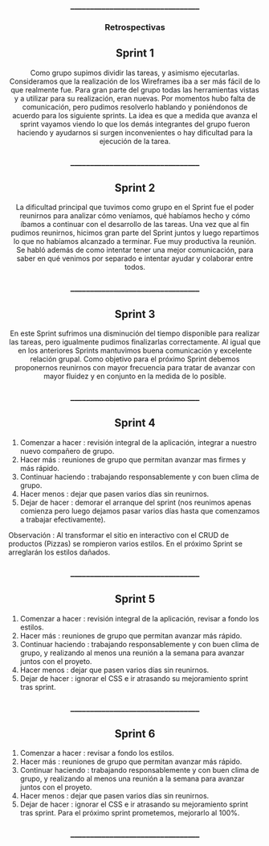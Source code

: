 <h3 align="center">_________________________________</h3>

<h3 align="center">Retrospectivas</h3>

<h2 align="center">Sprint 1</h2>

<p align=center>Como grupo supimos dividir las tareas, y asimismo ejecutarlas. Consideramos que la realización de los Wireframes iba a ser más fácil de lo que realmente fue. Para gran parte del grupo todas las herramientas vistas y a utilizar para su realización, eran nuevas. Por momentos hubo falta de comunicación, pero pudimos resolverlo hablando y poniéndonos de acuerdo para los siguiente sprints. La idea es que a medida que avanza el sprint vayamos viendo lo que los demás integrantes del grupo fueron haciendo y ayudarnos si surgen inconvenientes o hay dificultad para la ejecución de la tarea. </p>

<h3 align="center">_________________________________</h3>

<h2 align="center">Sprint 2</h2>

<p align=center> La dificultad principal que tuvimos como grupo en el Sprint fue el poder reunirnos para analizar cómo veníamos, qué habíamos hecho y cómo íbamos a continuar con el desarrollo de las tareas. Una vez que al fin pudimos reunirnos, hicimos gran parte del Sprint juntos y luego repartimos lo que no habíamos alcanzado a terminar. Fue muy productiva la reunión. Se habló además de como intentar tener una mejor comunicación, para saber en qué venimos por separado e intentar ayudar y colaborar entre todos. </p>

<h3 align="center">_________________________________</h3>

<h2 align="center">Sprint 3</h2>

<p align=center> En este Sprint sufrimos una disminución del tiempo disponible para realizar las tareas, pero igualmente pudimos finalizarlas correctamente.
  Al igual que en los anteriores Sprints mantuvimos buena comunicación y excelente relación grupal. Como objetivo para el próximo Sprint debemos proponernos reunirnos con mayor frecuencia para tratar de avanzar con mayor fluidez y en conjunto en la medida de lo posible.</p>

<h3 align="center">_________________________________</h3>

<h2 align="center">Sprint 4</h2>

1. Comenzar a hacer : revisión integral de la aplicación, integrar a nuestro nuevo compañero de grupo.
2. Hacer más : reuniones de grupo que permitan avanzar mas firmes y más rápido.
3. Continuar haciendo : trabajando responsablemente y con buen clima de grupo.
4. Hacer menos :  dejar que pasen varios días sin reunirnos.
5. Dejar de hacer : demorar el arranque del sprint (nos reunimos apenas comienza pero luego dejamos pasar varios días hasta que comenzamos a trabajar efectivamente).

Observación : Al transformar el sitio en interactivo con el CRUD de productos (Pizzas) se rompieron varios estilos.
En el próximo Sprint se arreglarán los estilos dañados.

<h3 align="center">_________________________________</h3>

<h2 align="center">Sprint 5</h2>

1. Comenzar a hacer : revisión integral de la aplicación, revisar a fondo los estilos.
2. Hacer más : reuniones de grupo que permitan avanzar más rápido.
3. Continuar haciendo : trabajando responsablemente y con buen clima de grupo, y realizando al menos una reunión a la semana para avanzar juntos con el proyeto.
4. Hacer menos :  dejar que pasen varios días sin reunirnos.
5. Dejar de hacer : ignorar el CSS e ir atrasando su mejoramiento sprint tras sprint.

<h3 align="center">_________________________________</h3>

<h2 align="center">Sprint 6</h2>

1. Comenzar a hacer : revisar a fondo los estilos.
2. Hacer más : reuniones de grupo que permitan avanzar más rápido.
3. Continuar haciendo : trabajando responsablemente y con buen clima de grupo, y realizando al menos una reunión a la semana para avanzar juntos con el proyeto.
4. Hacer menos :  dejar que pasen varios días sin reunirnos.
5. Dejar de hacer : ignorar el CSS e ir atrasando su mejoramiento sprint tras sprint. Para el próximo sprint prometemos, mejorarlo al 100%.

<h3 align="center">_________________________________</h3>

